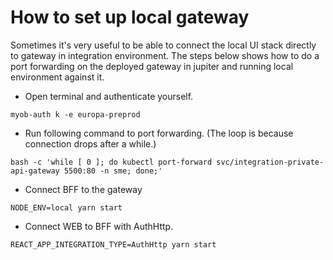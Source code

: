 # How to set up local gateway

Sometimes it's very useful to be able to connect the local UI stack directly to gateway in integration environment.
The steps below shows how to do a port forwarding on the deployed gateway in jupiter and running local environment against it.

- Open terminal and authenticate yourself.

```
myob-auth k -e europa-preprod
```

- Run following command to port forwarding. (The loop is because connection drops after a while.)
```
bash -c 'while [ 0 ]; do kubectl port-forward svc/integration-private-api-gateway 5500:80 -n sme; done;'
```

- Connect BFF to the gateway 

```
NODE_ENV=local yarn start
```

- Connect WEB to BFF with AuthHttp.

```
REACT_APP_INTEGRATION_TYPE=AuthHttp yarn start
```

